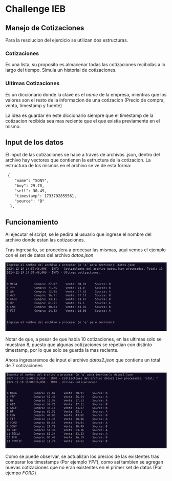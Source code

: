 # Challenge IEB
## Manejo de Cotizaciones

Para la resolucion del ejercicio se utilizan dos estructuras.


### Cotizaciones
Es una lista, su proposito es almacenar todas las cotizaciones recibidas a lo largo del tiempo. Simula un historial de cotizaciones.

### Ultimas Cotizaciones
Es un diccionario donde la clave es el *name* de la empresa, mientras que los valores son el resto de la informacion de una cotizacion (Precio de compra, venta, timestamp y fuente)

La idea es guardar en este diccionario siempre que el timestamp de la cotizacion recibida sea mas reciente que el que existia previamente en el mismo.


## Input de los datos

El input de las cotizaciones se hace a traves de archivos .json, dentro del archivo hay vectores que contienen la estructura de la cotizacion. La estructura de los mismos en el archivo se ve de esta forma:

```
 {
    "name": "SONY",
    "buy": 29.78,
    "sell": 30.49,
    "timestamp": 1733792855561,
    "source": "B"
  },
```


## Funcionamiento

Al ejecutar el script, se le pedira al usuario que ingrese el nombre del archivo donde estan las cotizaciones.

Tras ingresarlo, se procedera a procesar las mismas, aqui vemos el ejemplo con el set de datos del archivo *datos.json*

![](/imgs/datos1.png)

Notar de que, a pesar de que habia 10 cotizaciones, en las ultimas solo se muestran 8, puesto que algunas cotizaciones se repetian con distinto timestamp, por lo que solo se guarda la mas reciente.


Ahora ingresaremos de input el archivo *datos2.json* que contiene un total de 7 cotizaciones

![](/imgs/datos2.png)

Como se puede observar, se actualizan los precios de las existentes tras comparar los timestamps (Por ejemplo *YPF*), como asi tambien se agregan nuevas cotizaciones que no eran existentes en el primer set de datos (Por ejempo *FORD*)